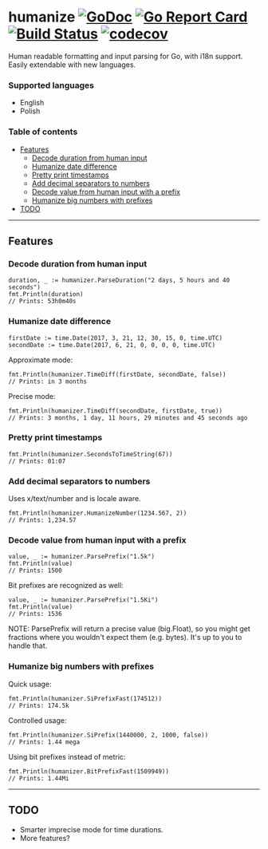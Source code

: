 # humanize [![GoDoc](https://godoc.org/github.com/pawelszydlo/humanize?status.svg)](https://godoc.org/github.com/pawelszydlo/humanize) [![Go Report Card](https://goreportcard.com/badge/github.com/pawelszydlo/humanize)](https://goreportcard.com/report/github.com/pawelszydlo/humanize) [![Build Status](https://travis-ci.org/pawelszydlo/humanize.svg?branch=master)](https://travis-ci.org/pawelszydlo/humanize) [![codecov](https://codecov.io/gh/pawelszydlo/humanize/branch/master/graph/badge.svg)](https://codecov.io/gh/pawelszydlo/humanize)
Human readable formatting and input parsing for Go, with i18n support.
Easily extendable with new languages.

### Supported languages
* English
* Polish

### Table of contents

 - [Features](#features)
    - [Decode duration from human input](#decode-duration-from-human-input)
    - [Humanize date difference](#humanize-date-difference)
    - [Pretty print timestamps](#pretty-print-timestamps)
    - [Add decimal separators to numbers](#add-decimal-separators-to-numbers)
    - [Decode value from human input with a prefix](#decode-value-from-human-input-with-a-prefix)
    - [Humanize big numbers with prefixes](#humanize-big-numbers-with-prefixes)
  - [TODO](#todo)

----

## Features

### Decode duration from human input
```golang
duration, _ := humanizer.ParseDuration("2 days, 5 hours and 40 seconds")
fmt.Println(duration) 
// Prints: 53h0m40s
```
### Humanize date difference
```golang
firstDate := time.Date(2017, 3, 21, 12, 30, 15, 0, time.UTC)
secondDate := time.Date(2017, 6, 21, 0, 0, 0, 0, time.UTC)
```
Approximate mode:
```golang
fmt.Println(humanizer.TimeDiff(firstDate, secondDate, false))
// Prints: in 3 months
```
Precise mode:
```golang
fmt.Println(humanizer.TimeDiff(secondDate, firstDate, true))
// Prints: 3 months, 1 day, 11 hours, 29 minutes and 45 seconds ago
```
### Pretty print timestamps
```golang
fmt.Println(humanizer.SecondsToTimeString(67))
// Prints: 01:07
```

### Add decimal separators to numbers
Uses x/text/number and is locale aware.
```golang
fmt.Println(humanizer.HumanizeNumber(1234.567, 2))
// Prints: 1,234.57
```

### Decode value from human input with a prefix
```golang
value, _ := humanizer.ParsePrefix("1.5k")
fmt.Println(value)
// Prints: 1500
```
Bit prefixes are recognized as well:
```golang
value, _ := humanizer.ParsePrefix("1.5Ki")
fmt.Println(value)
// Prints: 1536
```
NOTE: ParsePrefix will return a precise value (big.Float), so you might get fractions
where you wouldn't expect them (e.g. bytes). It's up to you to handle that.

### Humanize big numbers with prefixes
Quick usage:
```golang
fmt.Println(humanizer.SiPrefixFast(174512))
// Prints: 174.5k
```
Controlled usage:
```golang
fmt.Println(humanizer.SiPrefix(1440000, 2, 1000, false))
// Prints: 1.44 mega
```
Using bit prefixes instead of metric:
```golang
fmt.Println(humanizer.BitPrefixFast(1509949))
// Prints: 1.44Mi
```
----

## TODO
* Smarter imprecise mode for time durations.
* More features?
